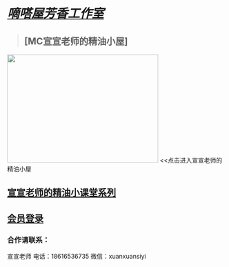 # [***嘀嗒屋芳香工作室***](main.html)
>
>## [MC宣宣老师的精油小屋]
[<img src="https://s1.328888.xyz/2022/08/14/ToY4P.jpg" width="350" height="250" >](activities.html) <<点击进入宣宣老师的精油小屋
## [宣宣老师的精油小课堂系列](Mr-Xuan's-small-class.md) 

## [会员登录](login.html)

### 合作请联系：
宣宣老师 
电话：18616536735
微信：xuanxuansiyi
